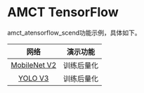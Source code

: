 # AMCT TensorFlow

amct_atensorflow_scend功能示例，具体如下。

| 网络 | 演示功能 |
| :-: | :-: |
| [MobileNet V2](./mobilenetv2/README_zh.md) | 训练后量化 |
| [YOLO V3](yolov3/README_zh.md) | 训练后量化 |
